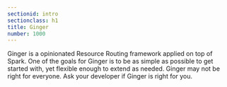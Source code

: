 ```yaml
---
sectionid: intro
sectionclass: h1
title: Ginger
number: 1000
---
```

Ginger is a opinionated Resource Routing framework applied on top of Spark.
One of the goals for Ginger is to be as simple as possible to get started with, yet flexible enough to extend as needed.
Ginger may not be right for everyone. Ask your developer if Ginger is right for you.
